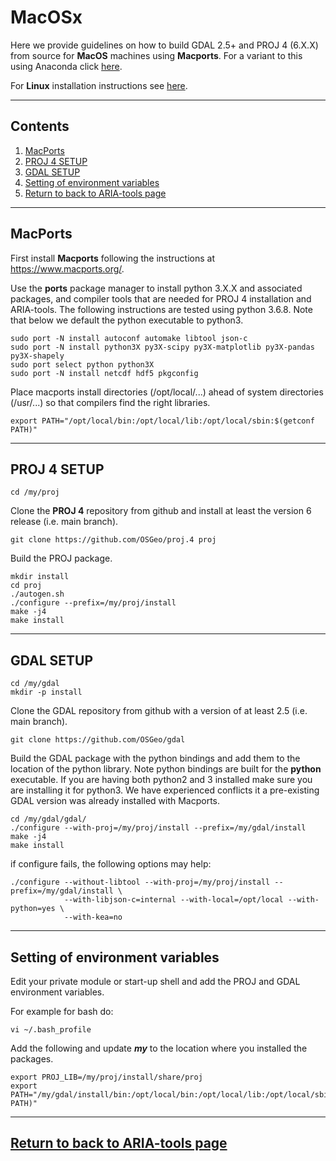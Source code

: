 # MacOSx
Here we provide guidelines on how to build GDAL 2.5+ and PROJ 4 (6.X.X) from source for **MacOS** machines using **Macports**. For a variant to this using Anaconda click [here](https://github.com/dbekaert/ARIA-tools/blob/master/MacOS_Anaconda_source_build.md). 


For **Linux** installation instructions see [here](https://github.com/dbekaert/ARIA-tools/blob/master/Linux_source_build.md). 

------
## Contents

1. [MacPorts](#macports)
2. [PROJ 4 SETUP](#proj-4-setup) 
3. [GDAL SETUP](#gdal-setup)
4. [Setting of environment variables](#setting-of-environment-variables)
5. [Return to back to ARIA-tools page](https://github.com/dbekaert/ARIA-tools)


------
## MacPorts
First install **Macports** following the instructions at https://www.macports.org/.

Use the **ports** package manager to install python 3.X.X and associated packages, and compiler tools that are needed for PROJ 4 installation and ARIA-tools. 
The following instructions are tested using python 3.6.8. Note that below we default the python executable to python3.

```
sudo port -N install autoconf automake libtool json-c
sudo port -N install python3X py3X-scipy py3X-matplotlib py3X-pandas py3X-shapely
sudo port select python python3X
sudo port -N install netcdf hdf5 pkgconfig
```
Place macports install directories (/opt/local/...) ahead of system directories (/usr/...) so that compilers find the right libraries.
```
export PATH="/opt/local/bin:/opt/local/lib:/opt/local/sbin:$(getconf PATH)"
```

------
## PROJ 4 SETUP
```
cd /my/proj
```

Clone the **PROJ 4** repository from github and install at least the version 6 release (i.e. main branch).

```
git clone https://github.com/OSGeo/proj.4 proj
```

Build the PROJ package.
```
mkdir install
cd proj
./autogen.sh
./configure --prefix=/my/proj/install 
make -j4
make install
```

------
## GDAL SETUP
```
cd /my/gdal
mkdir -p install
```

Clone the GDAL repository from github with a version of at least 2.5 (i.e. main branch).
```
git clone https://github.com/OSGeo/gdal
```

Build the GDAL package with the python bindings and add them to the location of the python library. Note python bindings are built for the **python** executable. If you are having both python2 and 3 installed make sure you are installing it for python3. We have experienced conflicts it a pre-existing GDAL version was already installed with Macports. 
```
cd /my/gdal/gdal/
./configure --with-proj=/my/proj/install --prefix=/my/gdal/install 
make -j4 
make install
```
if configure fails, the following options may help:
```
./configure --without-libtool --with-proj=/my/proj/install --prefix=/my/gdal/install \
            --with-libjson-c=internal --with-local=/opt/local --with-python=yes \
            --with-kea=no
```

------
## Setting of environment variables
Edit your private module or start-up shell and add the PROJ and GDAL environment variables.

For example for bash do:
```
vi ~/.bash_profile
```

Add the following and update ***my*** to the location where you installed the packages.
```
export PROJ_LIB=/my/proj/install/share/proj
export PATH="/my/gdal/install/bin:/opt/local/bin:/opt/local/lib:/opt/local/sbin:$(getconf PATH)"
```

------
## [Return to back to ARIA-tools page](https://github.com/dbekaert/ARIA-tools)
